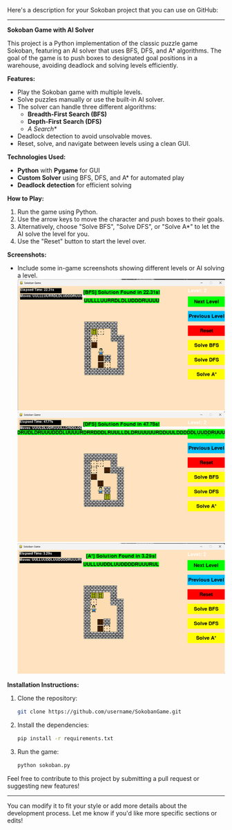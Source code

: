 Here's a description for your Sokoban project that you can use on GitHub:

---

**Sokoban Game with AI Solver**

This project is a Python implementation of the classic puzzle game Sokoban, featuring an AI solver that uses BFS, DFS, and A* algorithms. The goal of the game is to push boxes to designated goal positions in a warehouse, avoiding deadlock and solving levels efficiently.

**Features:**
- Play the Sokoban game with multiple levels.
- Solve puzzles manually or use the built-in AI solver.
- The solver can handle three different algorithms:
  - **Breadth-First Search (BFS)**
  - **Depth-First Search (DFS)**
  - **A* Search**
- Deadlock detection to avoid unsolvable moves.
- Reset, solve, and navigate between levels using a clean GUI.

**Technologies Used:**
- **Python** with **Pygame** for GUI
- **Custom Solver** using BFS, DFS, and A* for automated play
- **Deadlock detection** for efficient solving

**How to Play:**
1. Run the game using Python.
2. Use the arrow keys to move the character and push boxes to their goals.
3. Alternatively, choose "Solve BFS", "Solve DFS", or "Solve A*" to let the AI solve the level for you.
4. Use the "Reset" button to start the level over.

**Screenshots:**
- Include some in-game screenshots showing different levels or AI solving a level.
![alt text](image.png)
![alt text](image-1.png)
![alt text](image-2.png)

**Installation Instructions:**
1. Clone the repository:
   ```sh
   git clone https://github.com/username/SokobanGame.git
   ```
2. Install the dependencies:
   ```sh
   pip install -r requirements.txt
   ```
3. Run the game:
   ```sh
   python sokoban.py
   ```

Feel free to contribute to this project by submitting a pull request or suggesting new features!

---

You can modify it to fit your style or add more details about the development process. Let me know if you'd like more specific sections or edits!
